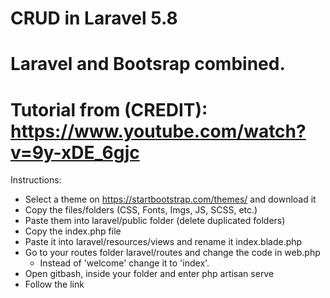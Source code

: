 
# CRUD in Laravel 5.8
# Laravel and Bootsrap combined.
# Tutorial from (CREDIT): https://www.youtube.com/watch?v=9y-xDE_6gjc 

Instructions:
- Select a theme on https://startbootstrap.com/themes/ and download it
- Copy the files/folders (CSS, Fonts, Imgs, JS, SCSS, etc.) 
- Paste them into laravel/public folder (delete duplicated folders)
- Copy the index.php file
- Paste it into laravel/resources/views and rename it index.blade.php
- Go to your routes folder laravel/routes and change the code in web.php
  - Instead of 'welcome' change it to 'index'.
- Open gitbash, inside your folder and enter php artisan serve
- Follow the link
